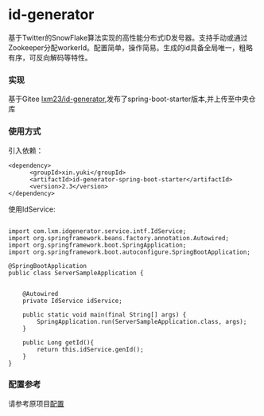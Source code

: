 # id-generator
基于Twitter的SnowFlake算法实现的高性能分布式ID发号器。支持手动或通过Zookeeper分配workerId。配置简单，操作简易。生成的id具备全局唯一，粗略有序，可反向解码等特性。

### 实现
基于Gitee [lxm23/id-generator](https://gitee.com/simpleweb/id-generator),发布了spring-boot-starter版本,并上传至中央仓库

### 使用方式
引入依赖：
```
<dependency>
      <groupId>xin.yuki</groupId>
      <artifactId>id-generator-spring-boot-starter</artifactId>
      <version>2.3</version>
</dependency>
```
使用IdService:
```

import com.lxm.idgenerator.service.intf.IdService;
import org.springframework.beans.factory.annotation.Autowired;
import org.springframework.boot.SpringApplication;
import org.springframework.boot.autoconfigure.SpringBootApplication;

@SpringBootApplication
public class ServerSampleApplication {


    @Autowired
    private IdService idService;

    public static void main(final String[] args) {
        SpringApplication.run(ServerSampleApplication.class, args);
    }

    public Long getId(){
        return this.idService.genId();
    }
}

```

### 配置参考
请参考原项目[配置](https://gitee.com/simpleweb/id-generator#%E5%8F%82%E6%95%B0)



